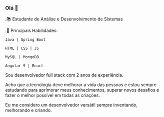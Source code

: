 ### Olá 👋

.📚 Estudante de Análise e Desenvolvimento de Sistemas

.🌱 Principais Habilidades: 

    Java | Spring Boot
  
    HTML | CSS | JS
  
    MySQL | MongoDB
    
    Angular 9 | React
  

Sou desenvolvedor full stack com 2 anos de experiência.

Acho que a tecnologia deve melhorar a vida das pessoas e estou sempre estudando para aprimorar meus conhecimentos, superar novos desafios e fazer o melhor possível em todas as criações.

Eu me considero um desenvolvedor versátil sempre inventando, melhorando e criando.

